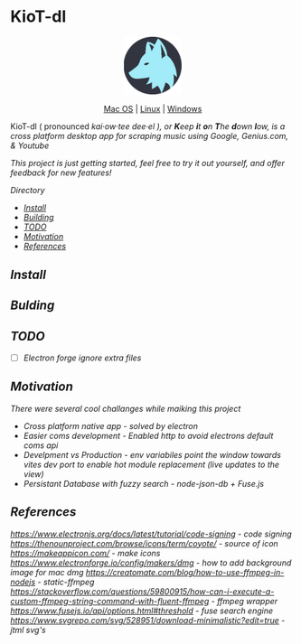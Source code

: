 # KioT-dl
<p style="text-align:center;">
<img src="src/icons/mac/icon.png" style="zoom:10%;"/>
</p>
<p style="text-align:center;">
    <a href="">Mac OS</a> | <a href="">Linux</a> | <a href="">Windows</a>
</p>

<p>
 KioT-dl ( pronounced <i>kai·ow·tee dee·el<i> ), or <b>K</b>eep <b>i</b>t <b>o</b>n <b>T</b>he <b>d</b>own <b>l</b>ow, is a cross platform desktop app for scraping music using Google, Genius.com, & Youtube<br>
</p>

This project is just getting started, feel free to try it out yourself, and offer feedback for new features! 

Directory
- [Install](#install)
- [Building](#bulding)
- [TODO](#todo)
- [Motivation](#motivation)
- [References](#references)

## Install 

## Bulding

## TODO
- [ ] Electron forge ignore extra files

## Motivation
There were several cool challanges while maiking this project
- Cross platform native app - solved by electron
- Easier coms development - Enabled http to avoid electrons default coms api
- Develpment vs Production - env variabiles point the window towards vites dev port to enable hot module replacement (live updates to the view)
- Persistant Database with fuzzy search - node-json-db + Fuse.js


## References
https://www.electronjs.org/docs/latest/tutorial/code-signing - code signing
https://thenounproject.com/browse/icons/term/coyote/ - source of icon
https://makeappicon.com/ - make icons
https://www.electronforge.io/config/makers/dmg - how to add background image for mac dmg
https://creatomate.com/blog/how-to-use-ffmpeg-in-nodejs - static-ffmpeg
https://stackoverflow.com/questions/59800915/how-can-i-execute-a-custom-ffmpeg-string-command-with-fluent-ffmpeg - ffmpeg wrapper
https://www.fusejs.io/api/options.html#threshold - fuse search engine 
https://www.svgrepo.com/svg/528951/download-minimalistic?edit=true - jtml svg's
